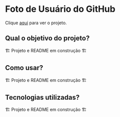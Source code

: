 # Foto de Usuário do GitHub

Clique [aqui]() para ver o projeto.

## Qual o objetivo do projeto?

🏗️ Projeto e README em construção 🏗️

## Como usar?

🏗️ Projeto e README em construção 🏗️

## Tecnologias utilizadas?

🏗️ Projeto e README em construção 🏗️

